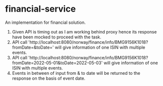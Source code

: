 # financial-service
An implementation for financial solution.

1. Given API is timing out as I am working behind proxy hence its response have been mocked to proceed with the task.
2. API call 'http://localhost:8080/norway/finance/info/BMG9156K1018?fromDate=&toDate=' will give information of one ISIN with multiple events.
3. API call 'http://localhost:8080/norway/finance/info/BMG9156K1018?fromDate=2022-05-01&toDate=2022-05-03' will give information of one ISIN with multiple events.
4. Events in between of input from & to date will be returned to the response on the basis of event date. 